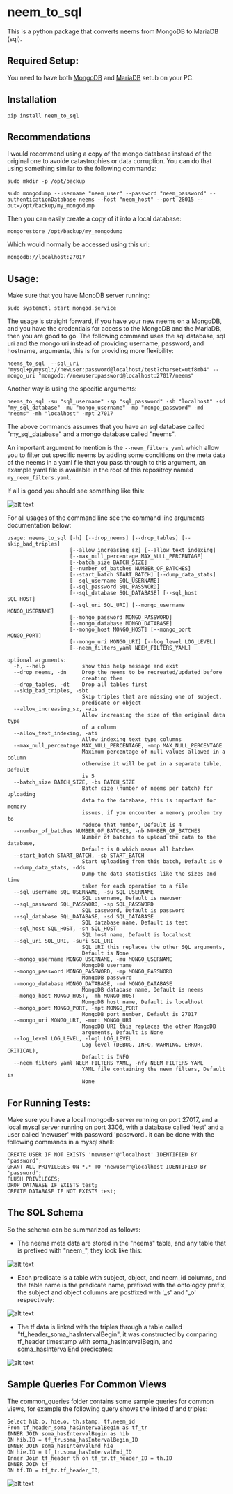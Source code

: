 # neem_to_sql

This is a python package that converts neems from MongoDB to MariaDB (sql).

## Required Setup:

You need to have both [MongoDB](https://www.mongodb.com/docs/manual/tutorial/install-mongodb-on-ubuntu/) and [MariaDB](https://www.digitalocean.com/community/tutorials/how-to-install-mariadb-on-ubuntu-20-04) setub on your PC.

## Installation

```
pip install neem_to_sql
```

## Recommendations

I would recommend using a copy of the mongo database instead of the original one to avoide catastrophies or data corruption. You can do that using something similar to the following commands:

```
sudo mkdir -p /opt/backup

sudo mongodump --username "neem_user" --password "neem_password" --authenticationDatabase neems --host "neem_host" --port 28015 --out=/opt/backup/my_mongodump
```

Then you can easily create a copy of it into a local database:

```
mongorestore /opt/backup/my_mongodump
```

Which would normally be accessed using this uri:

```
mongodb://localhost:27017
```

## Usage:

Make sure that you have MonoDB server running:

```
sudo systemctl start mongod.service
```

The usage is straight forward, if you have your new neems on a MongoDB, and you have the credentials for access to the MongoDB and the MariaDB, then you are good to go. The following command uses the sql database, sql uri and the mongo uri instead of providing username, password, and hostname, arguments, this is for providing more flexibility:

```
neems_to_sql  --sql_uri "mysql+pymysql://newuser:password@localhost/test?charset=utf8mb4" --mongo_uri "mongodb://newuser:password@localhost:27017/neems"
```

Another way is using the specific arguments:

```
neems_to_sql -su "sql_username" -sp "sql_password" -sh "localhost" -sd "my_sql_database" -mu "mongo_username" -mp "mongo_password" -md "neems" -mh "localhost" -mpt 27017
```

The above commands assumes that you have an sql database called "my_sql_database" and a mongo database called "neems".

An important argument to mention is the ```--neem_filters_yaml``` which allow you to filter out specific neems by adding some conditions on the meta data of the neems in a yaml file that you pass through to this argument, an example yaml file is available in the root of this repositroy named ```my_neem_filters.yaml```.

If all is good you should see something like this:

![alt text](resources/loading_bar_all_step.png)

For all usages of the command line see the command line arguments documentation below:

```
usage: neems_to_sql [-h] [--drop_neems] [--drop_tables] [--skip_bad_triples]
                    [--allow_increasing_sz] [--allow_text_indexing]
                    [--max_null_percentage MAX_NULL_PERCENTAGE]
                    [--batch_size BATCH_SIZE]
                    [--number_of_batches NUMBER_OF_BATCHES]
                    [--start_batch START_BATCH] [--dump_data_stats]
                    [--sql_username SQL_USERNAME]
                    [--sql_password SQL_PASSWORD]
                    [--sql_database SQL_DATABASE] [--sql_host SQL_HOST]
                    [--sql_uri SQL_URI] [--mongo_username MONGO_USERNAME]
                    [--mongo_password MONGO_PASSWORD]
                    [--mongo_database MONGO_DATABASE]
                    [--mongo_host MONGO_HOST] [--mongo_port MONGO_PORT]
                    [--mongo_uri MONGO_URI] [--log_level LOG_LEVEL]
                    [--neem_filters_yaml NEEM_FILTERS_YAML]

optional arguments:
  -h, --help            show this help message and exit
  --drop_neems, -dn     Drop the neems to be recreated/updated before
                        creating them
  --drop_tables, -dt    Drop all tables first
  --skip_bad_triples, -sbt
                        Skip triples that are missing one of subject,
                        predicate or object
  --allow_increasing_sz, -ais
                        Allow increasing the size of the original data type
                        of a column
  --allow_text_indexing, -ati
                        Allow indexing text type columns
  --max_null_percentage MAX_NULL_PERCENTAGE, -mnp MAX_NULL_PERCENTAGE
                        Maximum percentage of null values allowed in a column
                        otherwise it will be put in a separate table, Default
                        is 5
  --batch_size BATCH_SIZE, -bs BATCH_SIZE
                        Batch size (number of neems per batch) for uploading
                        data to the database, this is important for memory
                        issues, if you encounter a memory problem try to
                        reduce that number, Default is 4
  --number_of_batches NUMBER_OF_BATCHES, -nb NUMBER_OF_BATCHES
                        Number of batches to upload the data to the database,
                        Default is 0 which means all batches
  --start_batch START_BATCH, -sb START_BATCH
                        Start uploading from this batch, Default is 0
  --dump_data_stats, -dds
                        Dump the data statistics like the sizes and time
                        taken for each operation to a file
  --sql_username SQL_USERNAME, -su SQL_USERNAME
                        SQL username, Default is newuser
  --sql_password SQL_PASSWORD, -sp SQL_PASSWORD
                        SQL password, Default is password
  --sql_database SQL_DATABASE, -sd SQL_DATABASE
                        SQL database name, Default is test
  --sql_host SQL_HOST, -sh SQL_HOST
                        SQL host name, Default is localhost
  --sql_uri SQL_URI, -suri SQL_URI
                        SQL URI this replaces the other SQL arguments,
                        Default is None
  --mongo_username MONGO_USERNAME, -mu MONGO_USERNAME
                        MongoDB username
  --mongo_password MONGO_PASSWORD, -mp MONGO_PASSWORD
                        MongoDB password
  --mongo_database MONGO_DATABASE, -md MONGO_DATABASE
                        MongoDB database name, Default is neems
  --mongo_host MONGO_HOST, -mh MONGO_HOST
                        MongoDB host name, Default is localhost
  --mongo_port MONGO_PORT, -mpt MONGO_PORT
                        MongoDB port number, Default is 27017
  --mongo_uri MONGO_URI, -muri MONGO_URI
                        MongoDB URI this replaces the other MongoDB
                        arguments, Default is None
  --log_level LOG_LEVEL, -logl LOG_LEVEL
                        Log level (DEBUG, INFO, WARNING, ERROR, CRITICAL),
                        Default is INFO
  --neem_filters_yaml NEEM_FILTERS_YAML, -nfy NEEM_FILTERS_YAML
                        YAML file containing the neem filters, Default is
                        None

```

## For Running Tests:

Make sure you have a local mongodb server running on port 27017, and a local mysql server running on port 3306,
with a database called 'test' and a user called 'newuser' with password 'password'.
it can be done with the following commands in a mysql shell:
```angular2html
CREATE USER IF NOT EXISTS 'newuser'@'localhost' IDENTIFIED BY 'password';
GRANT ALL PRIVILEGES ON *.* TO 'newuser'@localhost IDENTIFIED BY 'password';
FLUSH PRIVILEGES;
DROP DATABASE IF EXISTS test;
CREATE DATABASE IF NOT EXISTS test;
```

## The SQL Schema

So the schema can be summarized as follows:

- The neems meta data are stored in the "neems" table, and any table that is prefixed with "neem_", they look like this:

![alt text](resources/neems_meta_data.png)

- Each predicate is a table with subject, object, and neem_id columns, and the table name is the predicate name, prefixed with the ontologoy prefix, the subject and object columns are postfixed with '_s' and '_o' respectively:

![alt text](resources/predicate_tables.png)

- The tf data is linked with the triples through a table called "tf_header_soma_hasIntervalBegin", it was constructed by comparing tf_header timestamp with soma_hasIntervalBegin, and soma_hasIntervalEnd predicates:

![alt text](resources/schema_illustration.png)

## Sample Queries For Common Views

The common_queries folder contains some sample queries for common views, for example the following query shows the linked tf and triples:


```
Select hib.o, hie.o, th.stamp, tf.neem_id
From tf_header_soma_hasIntervalBegin as tf_tr
INNER JOIN soma_hasIntervalBegin as hib
ON hib.ID = tf_tr.soma_hasIntervalBegin_ID
INNER JOIN soma_hasIntervalEnd hie
ON hie.ID = tf_tr.soma_hasIntervalEnd_ID
Inner Join tf_header th on tf_tr.tf_header_ID = th.ID
INNER JOIN tf
ON tf.ID = tf_tr.tf_header_ID;
```

![alt text](resources/result_of_tf_and_triples.png)


